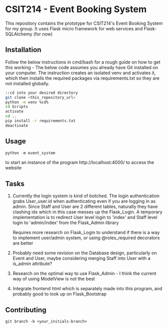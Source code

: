 # CSIT214 - Event Booking System

This repository contains the prototype for CSIT214's Event Booking System for my group. It uses Flask micro framework for web services and Flask-SQLAlchemy (for now)

## Installation

Follow the below instructions in cmd/bash for a rough guide on how to get this working - The below code assumes you already have Git installed on your computer. The instruction creates an isolated venv and activates it, which then installs the required packages via requirements.txt so they are not installed globally.
```bash
::cd into your desired directory
git clone <this_repository_url>
python -m venv %cd%
cd Scripts
activate
cd ..
pip install -r requirements.txt
deactivate
```

## Usage
```python
python -m event_system
```
to start an instance of the program
http://localhost:4000/ to access the website


## Tasks
1. Currently the login system is kind of botched. The login authentication grabs User_user.id when authenticating even if you are logging in as admin.
Since Staff and User are 2 different tables, naturally they have clashing ids which in this case messes up the Flask_Login.
A temporary implementation is to redirect User level login to 'index' and Staff level login to 'admin/index' from the Flask_Admin library
    
    Requires more research on Flask_Login to understand if there is a way to implement user/admin system,
or using @roles_required decorators are better

2. Probably need some revision on the Database design, particularly on Event and User, maybe considering merging Staff into User with a is_admin attribute?

3. Research on the optimal way to use Flask_Admin - I think the current way of using ModelView is not the best

4. Integrate frontend html which is separately made into this program, and probably good to look up on Flask_Bootstrap



## Contributing
```git
git branch -b <your_initials-branch>
```